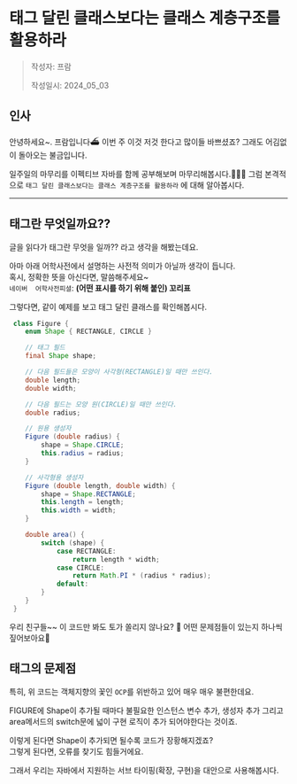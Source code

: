 # 태그 달린 클래스보다는 클래스 계층구조를 활용하라
>작성자: 프람
> 
> 작성일시: 2024\_05\_03

## 인사 
안녕하세요~. 프람입니다⛴️  이번 주 이것 저것 한다고 많이들 바쁘셨죠? 그래도 어김없이 돌아오는 불금입니다.

일주일의 마무리를 이펙티브 자바를 함께 공부해보며 마무리해봅시다.💪💪💪
그럼 본격적으로  `태그 달린 클래스보다는 클래스 계층구조를 활용하라` 에 대해 알아봅시다.

---

## 태그란 무엇일까요??

글을 읽다가 태그란 무엇을 일까?? 라고 생각을 해봤는데요.

아마 아래 어학사전에서 설명하는 사전적 의미가 아닐까 생각이 듭니다. <br/>
혹시, 정확한 뜻을 아신다면, 말씀해주세요~ <br/>
`네이버  어학사전피셜`: **(어떤 표시를 하기 위해 붙인) 꼬리표**

그렇다면, 같이 예제를 보고 태그 달린 클래스를 확인해봅시다.

``` java
 class Figure {
	enum Shape { RECTANGLE, CIRCLE }

	// 태그 필드
	final Shape shape;

	// 다음 필드들은 모양이 사각형(RECTANGLE)일 때만 쓰인다.
	double length;
	double width;

	// 다음 필드는 모양 원(CIRCLE)일 때만 쓰인다.
	double radius;

	// 원용 생성자
	Figure (double radius) {
		shape = Shape.CIRCLE;
		this.radius = radius;
	}

	// 사각형용 생성자
	Figure (double length, double width) {
		shape = Shape.RECTANGLE;
		this.length = length;
		this.width = width;
	}

	double area() {
		switch (shape) {
			case RECTANGLE:
				return length * width;
			case CIRCLE:
				return Math.PI * (radius * radius);
			default:
		}
	}
 }
```

우리 친구들~~ 이 코드만 봐도 토가 쏠리지 않나요? 🤮
어떤 문제점들이 있는지 하나씩 짚어보아요🤗

## 태그의 문제점

특히, 위 코드는 객체지향의 꽃인 `OCP`를 위반하고 있어 매우 매우 불편한데요.

FIGURE에 Shape이 추가될 때마다 불필요한 인스턴스 변수 추가, 생성자 추가 그리고  area메서드의 switch문에 넓이 구현 로직이 추가 되어야한다는 것이죠.

이렇게 된다면 Shape이 추가되면 될수록 코드가 장황해지겠죠? <br/>
그렇게 된다면, 오류를 찾기도 힘들거에요.

그래서 우리는 자바에서 지원하는 서브 타이핑(확장, 구현)을 대안으로 사용해봅시다. 
